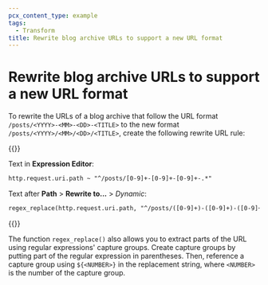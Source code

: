 ```yaml
---
pcx_content_type: example
tags:
  - Transform
title: Rewrite blog archive URLs to support a new URL format
---
```

# Rewrite blog archive URLs to support a new URL format

To rewrite the URLs of a blog archive that follow the URL format `/posts/<YYYY>-<MM>-<DD>-<TITLE>` to the new format `/posts/<YYYY>/<MM>/<DD>/<TITLE>`, create the following rewrite URL rule:

{{<example>}}

Text in **Expression Editor**:

```txt
http.request.uri.path ~ "^/posts/[0-9]+-[0-9]+-[0-9]+-.*"
```

Text after **Path** > **Rewrite to...** > _Dynamic_:

```txt
regex_replace(http.request.uri.path, "^/posts/([0-9]+)-([0-9]+)-([0-9]+)-(.*)$", "/posts/${1}/${2}/${3}/${4}")
```

{{</example>}}

The function `regex_replace()` also allows you to extract parts of the URL using regular expressions' capture groups. Create capture groups by putting part of the regular expression in parentheses. Then, reference a capture group using `${<NUMBER>}` in the replacement string, where `<NUMBER>` is the number of the capture group.
